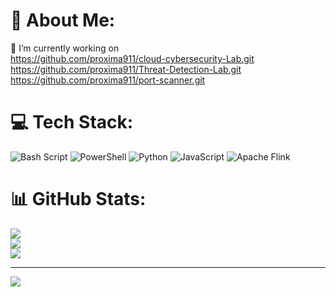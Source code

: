 # 💫 About Me:
🔭 I’m currently working on <br>https://github.com/proxima911/cloud-cybersecurity-Lab.git<br>https://github.com/proxima911/Threat-Detection-Lab.git<br>https://github.com/proxima911/port-scanner.git<br>


# 💻 Tech Stack:
![Bash Script](https://img.shields.io/badge/bash_script-%23121011.svg?style=for-the-badge&logo=gnu-bash&logoColor=white) ![PowerShell](https://img.shields.io/badge/PowerShell-%235391FE.svg?style=for-the-badge&logo=powershell&logoColor=white) ![Python](https://img.shields.io/badge/python-3670A0?style=for-the-badge&logo=python&logoColor=ffdd54) ![JavaScript](https://img.shields.io/badge/javascript-%23323330.svg?style=for-the-badge&logo=javascript&logoColor=%23F7DF1E) ![Apache Flink](https://img.shields.io/badge/Apache%20Flink-E6526F?style=for-the-badge&logo=Apache%20Flink&logoColor=white)
# 📊 GitHub Stats:
![](https://github-readme-stats.vercel.app/api?username=proxima911&theme=dark&hide_border=false&include_all_commits=false&count_private=false)<br/>
![](https://nirzak-streak-stats.vercel.app/?user=proxima911&theme=dark&hide_border=false)<br/>
![](https://github-readme-stats.vercel.app/api/top-langs/?username=proxima911&theme=dark&hide_border=false&include_all_commits=false&count_private=false&layout=compact)

---
[![](https://visitcount.itsvg.in/api?id=proxima911&icon=0&color=0)](https://visitcount.itsvg.in)

<!-- Proudly created with GPRM ( https://gprm.itsvg.in ) -->
